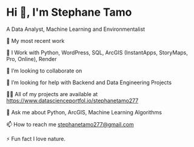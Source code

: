 # Hi 👋, I'm Stephane Tamo
A Data Analyst, Machine Learning and Environmentalist

🔭 My most recent work 

🌱 I Work with Python, WordPress, SQL, ArcGIS (InstantApps, StoryMaps, Pro, Online), ⁠Render

👯 I’m looking to collaborate on 

🤝 I’m looking for help with Backend and Data Engineering Projects

👨‍💻 All of my projects are available at https://www.datascienceportfol.io/stephanetamo277

💬 Ask me about Python, ArcGIS, Machine Learning Algorithms

📫 How to reach me stephanetamo277@gmail.com


⚡ Fun fact I love nature.

